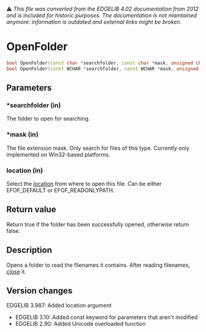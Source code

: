 :warning: _This file was converted from the EDGELIB 4.02 documentation from 2012 and is included for historic purposes. The documentation is not maintained anymore: information is outdated and external links might be broken._

# OpenFolder


```c++
bool OpenFolder(const char *searchfolder, const char *mask, unsigned char location = EFOF_DEFAULT) 
bool OpenFolder(const WCHAR *searchfolder, const WCHAR *mask, unsigned char location = EFOF_DEFAULT)
```

## Parameters
### *searchfolder (in)
The folder to open for searching.

### *mask (in)
The file extension mask. Only search for files of this type. Currently only implemented on Win32-based platforms.

### location (in)
Select the [location](classefile_definitions.md) from where to open this file. Can be either EFOF_DEFAULT or EFOF_READONLYPATH.

## Return value
Return true if the folder has been successfully opened, otherwise return false.

## Description
Opens a folder to read the filenames it contains. After reading filenames, [close](classefile_closefolder.md) it.

## Version changes
EDGELIB 3.987: Added location argument 
- EDGELIB 3.10: Added const keyword for parameters that aren't modified 
- EDGELIB 2.90: Added Unicode overloaded function

